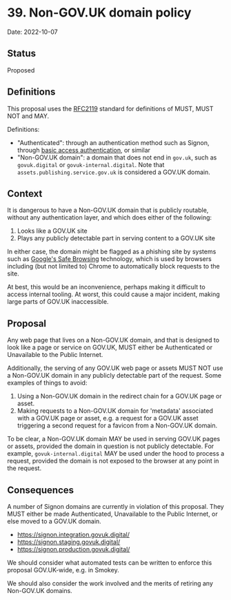 # 39. Non-GOV.UK domain policy

Date: 2022-10-07

## Status

Proposed

## Definitions

This proposal uses the [RFC2119](https://www.ietf.org/rfc/rfc2119.txt) standard for definitions of MUST, MUST NOT and MAY.

Definitions:

- "Authenticated": through an authentication method such as Signon, through [basic access authentication](https://en.wikipedia.org/wiki/Basic_access_authentication), or similar
- "Non-GOV.UK domain": a domain that does not end in `gov.uk`, such as `govuk.digital` or `govuk-internal.digital`. Note that `assets.publishing.service.gov.uk` is considered a GOV.UK domain.

## Context

It is dangerous to have a Non-GOV.UK domain that is publicly routable, without any authentication layer, and which does either of the following:

1. Looks like a GOV.UK site
2. Plays any publicly detectable part in serving content to a GOV.UK site

In either case, the domain might be flagged as a phishing site by systems such as [Google's Safe Browsing](https://transparencyreport.google.com/safe-browsing/search) technology, which is used by browsers including (but not limited to) Chrome to automatically block requests to the site.

At best, this would be an inconvenience, perhaps making it difficult to access internal tooling. At worst, this could cause a major incident, making large parts of GOV.UK inaccessible.

## Proposal

Any web page that lives on a Non-GOV.UK domain, and that is designed to look like a page or service on GOV.UK, MUST either be Authenticated or Unavailable to the Public Internet.

Additionally, the serving of any GOV.UK web page or assets MUST NOT use a Non-GOV.UK domain in any publicly detectable part of the request. Some examples of things to avoid:

1. Using a Non-GOV.UK domain in the redirect chain for a GOV.UK page or asset.
1. Making requests to a Non-GOV.UK domain for 'metadata' associated with a GOV.UK page or asset, e.g. a request for a GOV.UK asset triggering a second request for a favicon from a Non-GOV.UK domain.

To be clear, a Non-GOV.UK domain MAY be used in serving GOV.UK pages or assets, provided the domain in question is not publicly detectable. For example, `govuk-internal.digital` MAY be used under the hood to process a request, provided the domain is not exposed to the browser at any point in the request.

## Consequences

A number of Signon domains are currently in violation of this proposal. They MUST either be made Authenticated, Unavailable to the Public Internet, or else moved to a GOV.UK domain.

- https://signon.integration.govuk.digital/
- https://signon.staging.govuk.digital/
- https://signon.production.govuk.digital/

We should consider what automated tests can be written to enforce this proposal GOV.UK-wide, e.g. in Smokey.

We should also consider the work involved and the merits of retiring any Non-GOV.UK domains.
